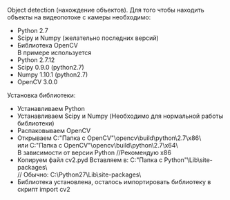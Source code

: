 Object detection (нахождение объектов).
Для того чтобы находить объекты на видеопотоке с камеры необходимо:
- Python 2.7
- Scipy и Numpy (желательно последних версий)
- Библиотека OpenCV  
В примере используется
- Python 2.7.12
- Scipy 0.9.0 (python2.7)
- Numpy 1.10.1 (python2.7)
- OpenCV 3.0.0

Установка библиотеки:
- Устанавливаем Python
- Устанавливаем Scipy и Numpy (Необходимо для нормальной работы библиотеки)
- Распаковываем OpenCV
- Открываем C:\"Папка с OpenCV"\opencv\build\python\2.7\x86\  
или C:\"Папка с OpenCV"\opencv\build\python\2.7\x64\  
В зависимости от версии Python //Рекомендую x86
- Копируем файл cv2.pyd 
Вставляем в: C:\"Папка с Python"\Lib\site-packages\  
// Обычно: C:\Python27\Lib\site-packages\
- Библиотека установлена, осталось импортировать библиотеку в скрипт
import cv2


